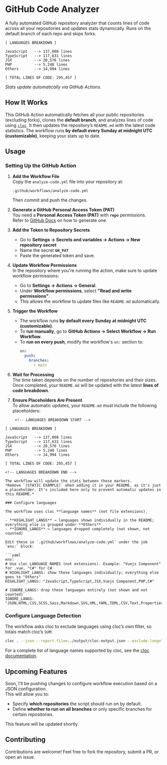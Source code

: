 # GitHub Code Analyzer
 
A fully automated GitHub repository analyzer that counts lines of code across all your repositories and updates stats dynamically. Runs on the default branch of each repo and skips forks.

<!-- LANGUAGES BREAKDOWN START -->
```
[ LANGUAGES BREAKDOWN ]

JavaScript   --> 137,008 lines
TypeScript   --> 117,631 lines
JSX          --> 20,576 lines
PHP          --> 5,248 lines
Others       --> 14,994 lines

[ TOTAL LINES OF CODE: 295,457 ]
```
<!-- LANGUAGES BREAKDOWN END -->
*Stats update automatically via GitHub Actions.*
 
## How It Works  
This GitHub Action automatically fetches all your public repositories (excluding forks), clones the **default branch**, and analyzes lines of code using [`cloc`](https://github.com/AlDanial/cloc). It then updates the repository’s `README.md` with the latest code statistics. The workflow runs **by default every Sunday at midnight UTC (customizable)**, keeping your stats up to date.

## Usage

### **Setting Up the GitHub Action**
1. **Add the Workflow File**  
   Copy the `analyze-code.yml` file into your repository at:
   ```
   .github/workflows/analyze-code.yml
   ```
   Then commit and push the changes.

2. **Generate a GitHub Personal Access Token (PAT)**  
   You need a **Personal Access Token (PAT)** with **`repo`** permissions.  
   Refer to [GitHub Docs](https://github.com/settings/tokens) on how to generate one.

3. **Add the Token to Repository Secrets**  
   - Go to **Settings → Secrets and variables → Actions → New repository secret**  
   - Name the secret **`GH_PAT`**  
   - Paste the generated token and save.

4. **Update Workflow Permissions**  
   In the repository where you're running the action, make sure to update workflow permissions:
   - Go to **Settings → Actions → General**.
   - Under **Workflow permissions**, select **"Read and write permissions"**.
   - This allows the workflow to update files like `README.md` automatically.

5. **Trigger the Workflow**
   - The workflow runs **by default every Sunday at midnight UTC (customizable)**.
   - To **run manually**, go to **GitHub Actions → Select Workflow → Run Workflow**.
   - To **run on every push**, modify the workflow's `on:` section to:
     ```yaml
     on:
       push:
         branches:
           - main
     ```
   
6. **Wait for Processing**  
   The time taken depends on the number of repositories and their sizes. Once completed, your `README.md` will be updated with the latest **lines of code breakdown**.

7. **Ensure Placeholders Are Present**  
   To allow automatic updates, your `README.md` must include the following placeholders:
   ```
    <!-- LANGUAGES BREAKDOWN START -->
```
[ LANGUAGES BREAKDOWN ]

JavaScript   --> 137,008 lines
TypeScript   --> 117,631 lines
JSX          --> 20,576 lines
PHP          --> 5,248 lines
Others       --> 14,994 lines

[ TOTAL LINES OF CODE: 295,457 ]
```
    <!-- LANGUAGES BREAKDOWN END -->
   ```
   The workflow will update the stats between these markers.  
   *Remove `(STATIC EXAMPLE)` when adding it in your README, as it's just a placeholder. It's included here only to prevent automatic updates in this README.*

### Configure languages

The workflow uses cloc **language names** (not file extensions).

- **HIGHLIGHT_LANGS** → languages shown individually in the README; everything else is grouped under **Others**  
- **IGNORE_LANGS** → languages dropped completely (not shown, not counted)

Edit these in `.github/workflows/analyze-code.yml` under the job `env:` block:

```yaml
env:
  # Use cloc LANGUAGE NAMES (not extensions). Example: "Vuejs Component" for .vue, "C#" for C#
  # HIGHLIGHT_LANGS: show these languages individually; everything else goes to "Others"
  HIGHLIGHT_LANGS: "JavaScript,TypeScript,JSX,Vuejs Component,PHP,C#"

  # IGNORE_LANGS: drop these languages entirely (not shown and not counted)
  IGNORE_LANGS: "JSON,HTML,CSS,SCSS,Sass,Markdown,SVG,XML,YAML,TOML,CSV,Text,Properties"
```

### **Configure Language Detection**
The workflow asks cloc to exclude languages using cloc’s own filter, so totals match cloc’s `SUM`:

```bash
cloc . --json --report-file=../output/cloc-output.json --exclude-lang="${IGNORE_LANGS}"
```

For a complete list of language names supported by cloc, see the [cloc documentation](https://github.com/AlDanial/cloc).


## Upcoming Features

Soon, I'll be pushing changes to configure workflow execution based on a JSON configuration.  
This will allow you to:
- Specify **which repositories** the script should run on by default.
- Define **whether to run on all branches** or only specific branches for certain repositories.

This feature will be updated shortly.

 
## Contributing
 
Contributions are welcome! Feel free to fork the repository, submit a PR, or open an issue.
